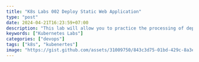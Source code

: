 ```yaml
---
title: "K8s Labs 002 Deploy Static Web Application"
type: "post"
date: 2024-04-21T16:23:59+07:00
description: "This lab will allow you to practice the processing of deploying your static web application on your k8s cluster"
keywords: ["Kubernetes Labs"]
categories: ["devops"]
tags: ["k8s", "kubenertes"]
image: "https://gist.github.com/assets/31009750/843c3d75-01bd-429c-8a3e-e83fba3c1b54"
---
```


